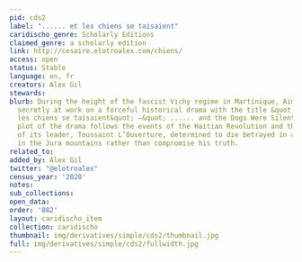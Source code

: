 ```yaml
---
pid: cds2
label: "...... et les chiens se taisaient"
caridischo_genre: Scholarly Editions
claimed_genre: a scholarly edition
link: http://cesaire.elotroalex.com/chiens/
access: open
status: Stable
language: en, fr
creators: Alex Gil
stewards:
blurb: During the height of the fascist Vichy regime in Martinique, Aimé Césaire was
  secretly at work on a forceful historical drama with the title &quot; ...... Et
  les chiens se taisaient&quot; —&quot; ...... and the Dogs Were Silent.&quot;  The
  plot of the drama follows the events of the Haitian Revolution and the tragic destiny
  of its leader, Toussaint L’Ouverture, determined to die betrayed in a frozen cell
  in the Jura mountains rather than compromise his truth.
related_to:
added_by: Alex Gil
twitter: "@elotroalex"
census_year: '2020'
notes:
sub_collections:
open_data:
order: '082'
layout: caridischo_item
collection: caridischo
thumbnail: img/derivatives/simple/cds2/thumbnail.jpg
full: img/derivatives/simple/cds2/fullwidth.jpg
---
```

